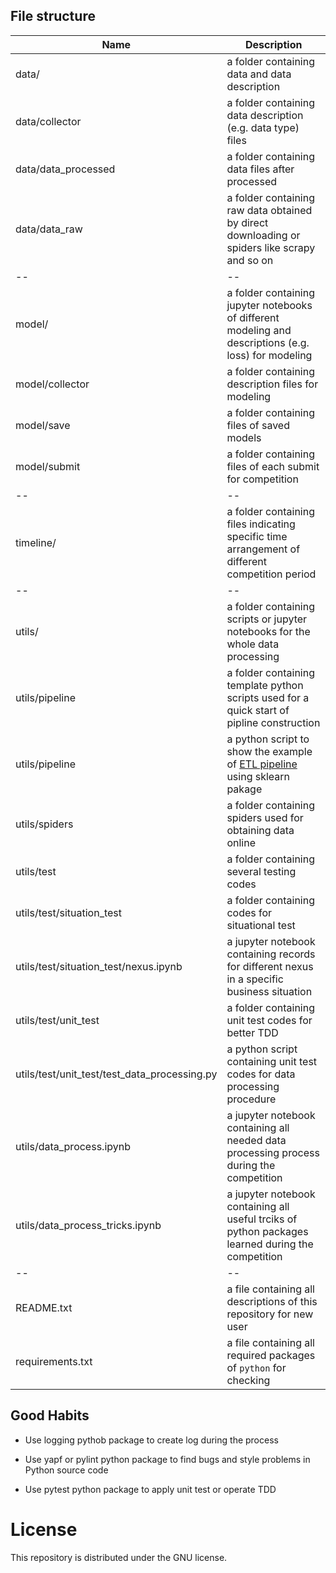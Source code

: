 ## File structure

Name | Description |
------------ | -------------
data/ | a folder containing data and data description
data/collector | a folder containing data description (e.g. data type) files
data/data_processed| a folder containing data files after processed
data/data_raw| a folder containing  raw data obtained by direct downloading or spiders like scrapy and so on
-- | --
model/ | a folder containing jupyter notebooks of different modeling and descriptions (e.g. loss) for modeling
model/collector | a folder containing description files for modeling
model/save | a folder containing files of saved models
model/submit | a folder containing files of each submit for competition
-- | --
timeline/ | a folder containing files indicating specific time arrangement of different competition period
-- | --
utils/ | a folder containing scripts or jupyter notebooks for the whole data processing
utils/pipeline | a folder containing template python scripts used for a quick start of pipline construction
utils/pipeline | a python script to show the example of [ETL pipeline](https://en.wikipedia.org/wiki/Extract,_transform,_load) using sklearn pakage
utils/spiders | a folder containing spiders used for obtaining data online
utils/test | a folder containing several testing codes 
utils/test/situation_test | a folder containing codes for situational test
utils/test/situation_test/nexus.ipynb | a jupyter notebook containing records for different nexus in a specific business situation
utils/test/unit_test | a folder containing unit test codes for better TDD
utils/test/unit_test/test_data_processing.py | a python script containing unit test codes for data processing procedure
utils/data_process.ipynb | a jupyter notebook containing all needed data processing process during the competition
utils/data_process_tricks.ipynb | a jupyter notebook containing all useful trciks of python packages learned during the competition
-- | --
README.txt | a file containing all descriptions of this repository for new user
requirements.txt | a file containing all required packages of `python` for checking

## Good Habits

* Use logging pythob package to create log during the process 

* Use yapf or pylint python package to find bugs and style problems in Python source code

* Use pytest python package to apply unit test or operate TDD 

# License

This repository is distributed under the GNU license.
